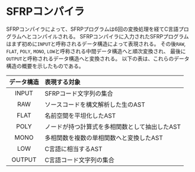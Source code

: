 SFRPコンパイラ
===========

SFRPコンパイラによって、SFRPプログラムは6回の変換処理を経てC言語プログラムへとコンパイルされる。
SFRPコンパイラに入力されたSFRPプログラムはまず初めに`INPUT`と呼称されるデータ構造によって表現される。
その後`RAW`, `FLAT`, `POLY`, `MONO`, `LOW`と呼称される中間データ構造へと順次変換され、
最後に`OUTPUT`と呼称されるデータ構造へと変換される。
以下の表は、これらのデータ構造の概要を示したものである。

| データ構造     | 表現する対象                                           |
|:------------:|:-----------------------------------------------------|
| INPUT        | SFRPコード文字列の集合                                  |
| RAW          | ソースコードを構文解析した生のAST                           |
| FLAT         | 名前空間を平坦化したAST                                  |
| POLY         | ノードが持つ計算式を多相関数として抽出したAST                  |
| MONO         | 多相関数を複数の単相関数へと変換したAST                     |
| LOW          | C言語に相当するAST                                      |
| OUTPUT       | C言語コード文字列の集合                                |
